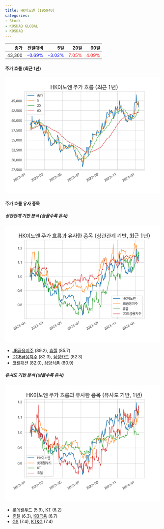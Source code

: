 ```yaml
---
title: HK이노엔 (195940)
categories:
- Stock
- KOSDAQ GLOBAL
- KOSDAQ
---
```


|종가|전일대비|5일|20일|60일|
|---:|-------:|--:|---:|---:|
|43,300|<span style="color: blue">-0.69%</span>|<span style="color: blue">-3.02%</span>|<span style="color: red">7.05%</span>|<span style="color: red">4.09%</span>|

<!-- more -->


#### 주가 흐름 (최근 1년)
![195940](/assets/images/stock/195940.png)


#### 주가 흐름 유사 종목


##### 상관관계 기반 분석 (높을수록 유사)
![195940](/assets/images/stock/195940_corr.png)
- [JB금융지주](/175330/) (89.2), [휴젤](/145020/) (85.7)
- [DGB금융지주](/139130/) (82.3), [삼성카드](/029780/) (82.3)
- [코웰패션](/033290/) (82.0), [삼양식품](/003230/) (80.9)


##### 유사도 기반 분석 (낮을수록 유사)	
![195940](/assets/images/stock/195940_sim.png)
- [롯데웰푸드](/280360/) (5.9), [KT](/030200/) (6.2)
- [휴젤](/145020/) (6.3), [KB금융](/105560/) (6.7)
- [GS](/078930/) (7.4), [KT&G](/033780/) (7.4)